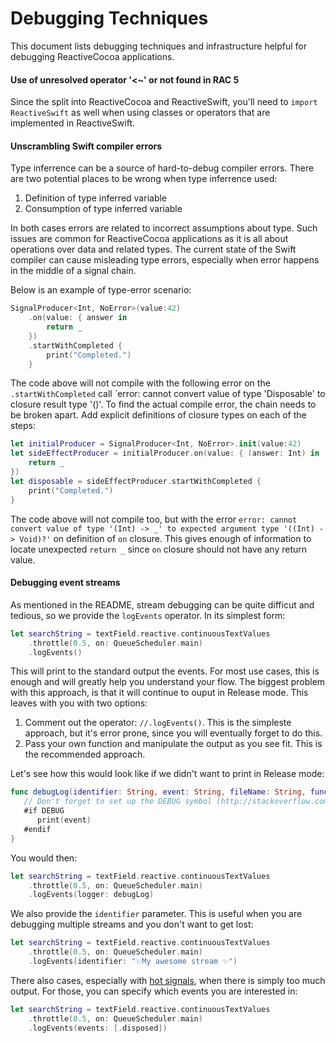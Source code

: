 # Debugging Techniques

This document lists debugging techniques and infrastructure helpful for debugging ReactiveCocoa applications.

#### Use of unresolved operator '<~' or <Class> not found in RAC 5

Since the split into ReactiveCocoa and ReactiveSwift, you'll need to `import ReactiveSwift` as well when using classes or operators that are implemented in ReactiveSwift.

#### Unscrambling Swift compiler errors

Type inferrence can be a source of hard-to-debug compiler errors. There are two potential places to be wrong when type inferrence used:

1. Definition of type inferred variable
2. Consumption of type inferred variable

In both cases errors are related to incorrect assumptions about type. Such issues are common for ReactiveCocoa applications as it is all about operations over data and related types. The current state of the Swift compiler can cause misleading type errors, especially when error happens in the middle of a signal chain. 

Below is an example of type-error scenario:

```swift
SignalProducer<Int, NoError>(value:42)
    .on(value: { answer in
        return _
    })
    .startWithCompleted {
        print("Completed.")
    }
```

The code above will not compile with the following error on the `.startWithCompleted` call `error: cannot convert value of type 'Disposable' to closure result type '()'. To find the actual compile error, the chain needs to be broken apart. Add explicit definitions of closure types on each of the steps:

```swift
let initialProducer = SignalProducer<Int, NoError>.init(value:42)
let sideEffectProducer = initialProducer.on(value: { (answer: Int) in
    return _
})
let disposable = sideEffectProducer.startWithCompleted {
    print("Completed.")
}
```

The code above will not compile too, but with the error `error: cannot convert value of type '(Int) -> _' to expected argument type '((Int) -> Void)?'` on definition of `on` closure. This gives enough of information to locate unexpected `return _` since `on` closure should not have any return value.

#### Debugging event streams

As mentioned in the README, stream debugging can be quite difficut and tedious, so we provide the `logEvents` operator. In its  simplest form:

```swift
let searchString = textField.reactive.continuousTextValues
    .throttle(0.5, on: QueueScheduler.main)
    .logEvents()
```

This will print to the standard output the events. For most use cases, this is enough and will greatly help you understand your flow. 
The biggest problem with this approach, is that it will continue to ouput in Release mode. This leaves with you with two options:

1. Comment out the operator: `//.logEvents()`. This is the simpleste approach, but it's error prone, since you will eventually forget to do this.
2. Pass your own function and manipulate the output as you see fit. This is the recommended approach.

Let's see how this would look like if we didn't want to print in Release mode:

```swift
func debugLog(identifier: String, event: String, fileName: String, functionName: String, lineNumber: Int) {
   // Don't forget to set up the DEBUG symbol (http://stackoverflow.com/a/24112024/491239)
   #if DEBUG
      print(event)
   #endif
}
```

You would then:

```swift
let searchString = textField.reactive.continuousTextValues
    .throttle(0.5, on: QueueScheduler.main)
    .logEvents(logger: debugLog)
```

We also provide the `identifier` parameter. This is useful when you are debugging multiple streams and you don't want to get lost:

```swift
let searchString = textField.reactive.continuousTextValues
    .throttle(0.5, on: QueueScheduler.main)
    .logEvents(identifier: "✨My awesome stream ✨")
```

There also cases, especially with [hot signals][Signal], when there is simply too much output. For those, you can specify which events you are interested in:

```swift
let searchString = textField.reactive.continuousTextValues
    .throttle(0.5, on: QueueScheduler.main)
    .logEvents(events: [.disposed])
```

[Signal]: https://github.com/ReactiveCocoa/ReactiveSwift/blob/master/Sources/Signal.swift

